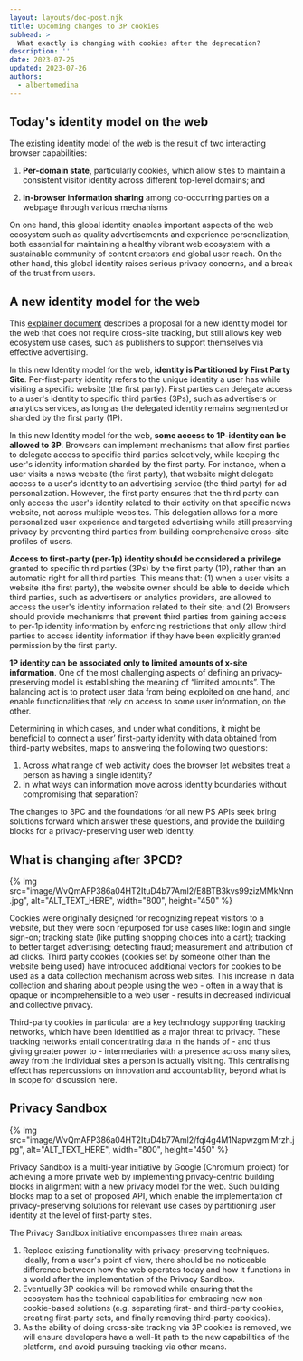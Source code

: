 ```yaml
---
layout: layouts/doc-post.njk
title: Upcoming changes to 3P cookies
subhead: >
  What exactly is changing with cookies after the deprecation?
description: ''
date: 2023-07-26
updated: 2023-07-26
authors:
  - albertomedina
---
```


## Today's identity model on the web

The existing identity model of the web is the result of two interacting browser capabilities:

1. **Per-domain state**, particularly cookies, which allow sites to maintain a consistent visitor identity across different top-level domains; and

2. **In-browser information sharing** among co-occurring parties on a webpage through various mechanisms

On one hand, this global identity enables important aspects of the web ecosystem such as quality advertisements and experience personalization, both essential for maintaining a healthy vibrant web ecosystem with a sustainable community of content creators and global user reach. On the other hand, this global identity raises serious privacy concerns, and a break of the trust from users.

## A new identity model for the web

This [explainer document](https://github.com/michaelkleber/privacy-model) describes a proposal for a new identity model for the web that does not require cross-site tracking, but still allows key web ecosystem use cases, such as publishers to support themselves via effective advertising.

In this new Identity model for the web, **identity is Partitioned by First Party Site**. Per-first-party identity refers to the unique identity a user has while visiting a specific website (the first party). First parties can delegate access to a user's identity to specific third parties (3Ps), such as advertisers or analytics services, as long as the delegated identity remains segmented or sharded by the first party (1P).

In this new Identity model for the web, **some access to 1P-identity can be allowed to 3P**. Browsers can implement mechanisms that allow first parties to delegate access to specific third parties selectively, while keeping the user's identity information sharded by the first party. For instance, when a user visits a news website (the first party), that website might delegate access to a user's identity to an advertising service (the third party) for ad personalization. However, the first party ensures that the third party can only access the user's identity related to their activity on that specific news website, not across multiple websites. This delegation allows for a more personalized user experience and targeted advertising while still preserving privacy by preventing third parties from building comprehensive cross-site profiles of users.

**Access to first-party (per-1p) identity should be considered a privilege** granted to specific third parties (3Ps) by the first party (1P), rather than an automatic right for all third parties. This means that: (1) when a user visits a website (the first party), the website owner should be able to decide which third parties, such as advertisers or analytics providers, are allowed to access the user's identity information related to their site; and (2) Browsers should provide mechanisms that prevent third parties from gaining access to per-1p identity information by enforcing restrictions that only allow third parties to access identity information if they have been explicitly granted permission by the first party.

**1P identity can be associated only to limited amounts of x-site information**. One of the most challenging aspects of defining an privacy-preserving model is establishing the meaning of “limited amounts”. The balancing act is to protect user data from being exploited on one hand, and enable functionalities that rely on access to some user information, on the other.

Determining in which cases, and under what conditions, it might be beneficial to connect a user’ first-party identity with data obtained from third-party websites, maps to answering the following two questions:

1. Across what range of web activity does the browser let websites treat a person as having a single identity?
2. In what ways can information move across identity boundaries without compromising that separation?

The changes to 3PC and the foundations for all new PS APIs seek bring solutions forward which answer these questions, and provide the building blocks for a privacy-preserving user web identity.

## What is changing after 3PCD?

{% Img src="image/WvQmAFP386a04HT2ItuD4b77Aml2/E8BTB3kvs99zizMMkNnn.jpg", alt="ALT_TEXT_HERE", width="800", height="450" %}

Cookies were originally designed for recognizing repeat visitors to a website, but they were soon repurposed for use cases like: login and single sign-on; tracking state (like putting shopping choices into a cart); tracking to better target advertising; detecting fraud; measurement and attribution of ad clicks. Third party cookies (cookies set by someone other than the website being used) have introduced additional vectors for cookies to be used as a data collection mechanism across web sites. This increase in data collection and sharing about people using the web - often in a way that is opaque or incomprehensible to a web user - results in decreased individual and collective privacy.

Third-party cookies in particular are a key technology supporting tracking networks, which have been identified as a major threat to privacy. These tracking networks entail concentrating data in the hands of - and thus giving greater power to - intermediaries with a presence across many sites, away from the individual sites a person is actually visiting. This centralising effect has repercussions on innovation and accountability, beyond what is in scope for discussion here.

## Privacy Sandbox

{% Img src="image/WvQmAFP386a04HT2ItuD4b77Aml2/fqi4g4M1NapwzgmiMrzh.jpg", alt="ALT_TEXT_HERE", width="800", height="450" %}

Privacy Sandbox is a multi-year initiative by Google (Chromium project) for achieving a more private web by implementing privacy-centric building blocks in alignment with a new privacy model for the web. Such building blocks map to a set of proposed API, which enable the implementation of privacy-preserving solutions for relevant use cases by partitioning user identity at the level of first-party sites.

The Privacy Sandbox initiative encompasses three main areas:

1. Replace existing functionality with privacy-preserving techniques. Ideally, from a user's point of view, there should be no noticeable difference between how the web operates today and how it functions in a world after the implementation of the Privacy Sandbox.
2. Eventually 3P cookies will be removed while ensuring that the ecosystem has the technical capabilities for embracing new non-cookie-based solutions (e.g. separating first- and third-party cookies, creating first-party sets, and finally removing third-party cookies).
3. As the ability of doing cross-site tracking via 3P cookies is removed, we will ensure developers have a well-lit path to the new capabilities of the platform, and avoid pursuing tracking via other means.
